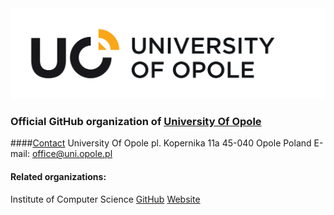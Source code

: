 <a href="https://uni.opole.pl/en">
    <picture>
        <source media="(prefers-color-scheme: dark)" srcset="https://github.com/TestOrganizationMM/.github/blob/28e0884e93dc2a0eb885d6e9acd208a1afe4f4c4/Logo/LOGO_UO_ENG%20(12).svg">
        <img alt="UniversityOfOpole" src="https://github.com/TestOrganizationMM/.github/blob/28e0884e93dc2a0eb885d6e9acd208a1afe4f4c4/Logo/LOGO_UO_ENG%20(2).svg">
    </picture>
</a>

### Official GitHub organization of [University Of Opole](https://uni.opole.pl/en)

####[Contact](https://www.uni.opole.pl/page/en/396/)
University Of Opole
pl. Kopernika 11a
45-040 Opole
Poland
E-mail: office@uni.opole.pl

#### Related organizations:<br>
Institute of Computer Science [GitHub](https://github.com/UniOpole-CS-Test/) [Website](https://informatyka.uni.opole.pl/)
